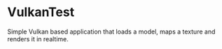 # VulkanTest

Simple Vulkan based application that loads a model, maps a texture and renders it in realtime.
